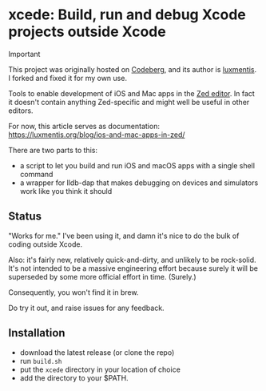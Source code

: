 # xcede: Build, run and debug Xcode projects outside Xcode

> [!IMPORTANT]  
> This project was originally hosted on [Codeberg](https://codeberg.org/luxmentis/xcede), and its author
> is [luxmentis](https://codeberg.org/luxmentis). I forked and fixed it for my own use.

Tools to enable development of iOS and Mac apps in the [Zed editor](https://zed.dev/). In fact it doesn't
contain anything Zed-specific and might well be useful in other editors.

For now, this article serves as documentation:
https://luxmentis.org/blog/ios-and-mac-apps-in-zed/

There are two parts to this:

- a script to let you build and run iOS and macOS apps with a single shell command
- a wrapper for lldb-dap that makes debugging on devices and simulators work like you think it should

## Status

"Works for me." I've been using it, and damn it's nice to do the bulk of coding outside Xcode.

Also: it's fairly new, relatively quick-and-dirty, and unlikely to be rock-solid. It's not intended to be a
massive engineering effort because surely it will be superseded by some more official effort in time.
(Surely.)

Consequently, you won't find it in brew.

Do try it out, and raise issues for any feedback.

## Installation

- download the latest release (or clone the repo)
- run `build.sh`
- put the `xcede` directory in your location of choice
- add the directory to your $PATH.
